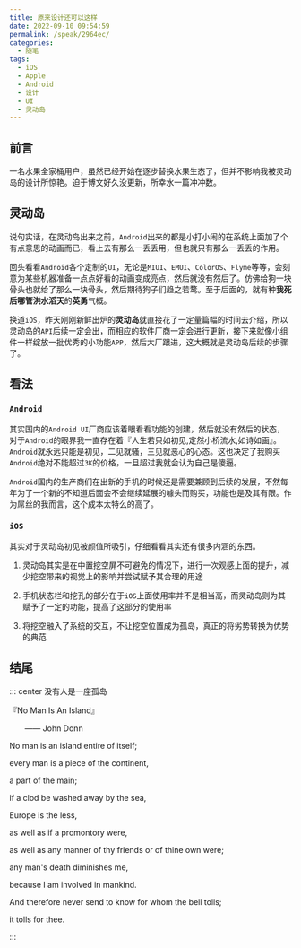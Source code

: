 ```yaml
---
title: 原来设计还可以这样
date: 2022-09-10 09:54:59
permalink: /speak/2964ec/
categories:
  - 随笔
tags:
  - iOS
  - Apple
  - Android
  - 设计
  - UI
  - 灵动岛
---
```


## 前言

一名水果全家桶用户，虽然已经开始在逐步替换水果生态了，但并不影响我被灵动岛的设计所惊艳。迫于博文好久没更新，所幸水一篇冲冲数。

<!-- more -->

<InArticleAdsense
    data-ad-client="ca-pub-1725717718088510"
    data-ad-slot="7426219401">
</InArticleAdsense>

## 灵动岛

说句实话，在灵动岛出来之前，`Android`出来的都是小打小闹的在系统上面加了个有点意思的动画而已，看上去有那么一丢丢用，但也就只有那么一丢丢的作用。

回头看看`Android`各个定制的`UI`，无论是`MIUI`、`EMUI`、`ColorOS`、`Flyme`等等，会刻意为某些机器准备一点点好看的动画变成亮点，然后就没有然后了。仿佛给狗一块骨头也就给了那么一块骨头，然后期待狗子们趋之若鹜。至于后面的，就有种**我死后哪管洪水滔天**的**英勇**气概。

换道`iOS`，昨天刚刚新鲜出炉的**灵动岛**就直接花了一定量篇幅的时间去介绍，所以灵动岛的`API`后续一定会出，而相应的软件厂商一定会进行更新，接下来就像小组件一样绽放一批优秀的小功能`APP`，然后大厂跟进，这大概就是灵动岛后续的步骤了。


## 看法

### `Android`

其实国内的`Android UI`厂商应该着眼看看功能的创建，然后就没有然后的状态，对于`Android`的眼界我一直存在着『人生若只如初见,定然小桥流水,如诗如画』。`Android`就永远只能是初见，二见就骚，三见就恶心的心态。这也决定了我购买`Android`绝对不能超过`3K`的价格，一旦超过我就会认为自己是傻逼。

`Android`国内的生产商们在出新的手机的时候还是需要兼顾到后续的发展，不然每年为了一个新的不知道后面会不会继续延展的噱头而购买，功能也是及其有限。作为屌丝的我而言，这个成本太特么的高了。

### `iOS`

其实对于灵动岛初见被颜值所吸引，仔细看看其实还有很多内涵的东西。

1. 灵动岛其实是在中置挖空屏不可避免的情况下，进行一次观感上面的提升，减少挖空带来的视觉上的影响并尝试赋予其合理的用途

2. 手机状态栏和挖孔的部分在于`iOS`上面使用率并不是相当高，而灵动岛则为其赋予了一定的功能，提高了这部分的使用率

3. 将挖空融入了系统的交互，不让挖空位置成为孤岛，真正的将劣势转换为优势的典范

## 结尾


::: center 没有人是一座孤岛

『No Man Is An Island』 

&nbsp;&nbsp;&nbsp;&nbsp;&nbsp;&nbsp;&nbsp;—— John Donn

No man is an island entire of itself;

every man is a piece of the continent,

a part of the main;

if a clod be washed away by the sea,

Europe is the less,

as well as if a promontory were,

as well as any manner of thy friends or of thine own were;

any man's death diminishes me,

because I am involved in mankind.

And therefore never send to know for whom the bell tolls;

it tolls for thee.

:::



